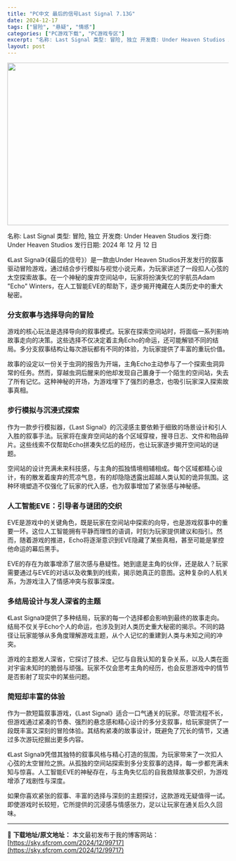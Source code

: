 ```yaml
---
title: "PC中文 最后的信号Last Signal 7.13G"
date: 2024-12-17
tags: ["冒险", "悬疑", "情感"]
categories: ["PC游戏下载", "PC游戏专区"]
excerpt: "名称: Last Signal 类型: 冒险, 独立 开发商: Under Heaven Studios 发行商: Under Heaven Studios 发行日期: 2024 年 12 月 12 日 《Last Signal》（《最后的信号》）是一款由Under Heaven Studios开发&hellip;"
layout: post
---
```


<img class="aligncenter size-full wp-image-99718" src="https://sky.sfcrom.com/wp-content/uploads/2024/12/2024121702320742.webp" alt="" width="660" height="370" />

名称: Last Signal
类型: 冒险, 独立
开发商: Under Heaven Studios
发行商: Under Heaven Studios
发行日期: 2024 年 12 月 12 日

《Last Signal》（《最后的信号》）是一款由Under Heaven Studios开发发行的叙事驱动冒险游戏，通过结合步行模拟与视觉小说元素，为玩家讲述了一段扣人心弦的太空探索故事。在一个神秘的废弃空间站中，玩家将扮演失忆的宇航员Adam "Echo" Winters，在人工智能EVE的帮助下，逐步揭开掩藏在人类历史中的重大秘密。
<h3><strong>分支叙事与选择导向的冒险</strong></h3>
游戏的核心玩法是选择导向的叙事模式。玩家在探索空间站时，将面临一系列影响故事走向的决策。这些选择不仅决定着主角Echo的命运，还可能解锁不同的结局。多分支叙事结构让每次游玩都有不同的体验，为玩家提供了丰富的重玩价值。

故事的设定以一份关于虫洞的报告为开端，主角Echo主动参与了一个探索虫洞异常的任务。然而，穿越虫洞后醒来的他却发现自己置身于一个陌生的空间站，失去了所有记忆。这种神秘的开场，为游戏埋下了强烈的悬念，也吸引玩家深入探索故事真相。
<h3><strong>步行模拟与沉浸式探索</strong></h3>
作为一款步行模拟器，《Last Signal》的沉浸感主要依赖于细致的场景设计和引人入胜的叙事手法。玩家将在废弃空间站的各个区域穿梭，搜寻日志、文件和物品碎片。这些线索不仅帮助Echo拼凑失忆后的经历，也让玩家逐步揭开空间站的谜题。

空间站的设计充满未来科技感，与主角的孤独情境相辅相成。每个区域都精心设计，有的散发着废弃的荒凉气息，有的却隐隐透露出超越人类认知的诡异氛围。这种环境塑造不仅强化了玩家的代入感，也为叙事增加了紧张感与神秘感。
<h3><strong>人工智能EVE：引导者与谜团的交织</strong></h3>
EVE是游戏中的关键角色，既是玩家在空间站中探索的向导，也是游戏叙事中的重要一环。这位人工智能拥有平静而理性的语调，时刻为玩家提供建议和指引。然而，随着游戏的推进，Echo将逐渐意识到EVE隐藏了某些真相，甚至可能是掌控他命运的幕后黑手。

EVE的存在为故事增添了层次感与悬疑性。她到底是主角的伙伴，还是敌人？玩家需要通过与EVE的对话以及收集到的线索，揭示她真正的意图。这种复杂的人机关系，为游戏注入了情感冲突与叙事深度。
<h3><strong>多结局设计与发人深省的主题</strong></h3>
《Last Signal》提供了多种结局，玩家的每一个选择都会影响到最终的故事走向。结局不仅关乎Echo个人的命运，也涉及到对人类历史重大秘密的揭示。不同的路径让玩家能够从多角度理解游戏主题，从个人记忆的重建到人类与未知之间的冲突。

游戏的主题发人深省，它探讨了技术、记忆与自我认知的复杂关系，以及人类在面对宇宙未知时的脆弱与顽强。玩家不仅会思考主角的经历，也会反思游戏中的情节是否影射了现实中的某些问题。
<h3><strong>简短却丰富的体验</strong></h3>
作为一款短篇叙事游戏，《Last Signal》适合一口气通关的玩家。尽管流程不长，但游戏通过紧凑的节奏、强烈的悬念感和精心设计的多分支叙事，给玩家提供了一段既丰富又深刻的冒险体验。其结构紧凑的故事设计，既避免了冗长的情节，又通过多次游玩挖掘出更多内容。

《Last Signal》凭借其独特的叙事风格与精心打造的氛围，为玩家带来了一次扣人心弦的太空冒险之旅。从孤独的空间站探索到多分支叙事的选择，每一步都充满未知与惊喜。人工智能EVE的神秘存在，与主角失忆后的自我救赎故事交织，为游戏增添了戏剧性与深度。

如果你喜欢紧张的叙事、丰富的选择与深刻的主题探讨，这款游戏无疑值得一试。即使游戏时长较短，它所提供的沉浸感与情感张力，足以让玩家在通关后久久回味。

---
📖 **下载地址/原文地址：** 本文最初发布于我的博客网站：[https://sky.sfcrom.com/2024/12/99717](https://sky.sfcrom.com/2024/12/99717)
